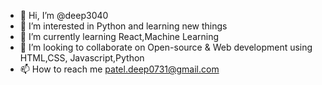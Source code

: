 - 👋 Hi, I’m @deep3040
- 👀 I’m interested in Python and learning new things
- 🌱 I’m currently learning React,Machine Learning
- 💞️ I’m looking to collaborate on Open-source & Web development using HTML,CSS, Javascript,Python
- 📫 How to reach me patel.deep0731@gmail.com 

<!---
deep3040/deep3040 is a ✨ special ✨ repository because its `README.md` (this file) appears on your GitHub profile.
You can click the Preview link to take a look at your changes.
--->

